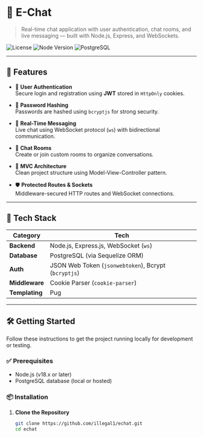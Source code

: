 # 💬 E-Chat

> Real-time chat application with user authentication, chat rooms, and live messaging — built with Node.js, Express, and WebSockets.

![License](https://img.shields.io/github/license/illegal1/echat?style=flat-square)
![Node Version](https://img.shields.io/badge/Node.js-18.x-blue?style=flat-square)
![PostgreSQL](https://img.shields.io/badge/PostgreSQL-Relational%20Database-blue?style=flat-square)

---

## 🚀 Features

- 🔐 **User Authentication**  
  Secure login and registration using **JWT** stored in `HttpOnly` cookies.

- 🔑 **Password Hashing**  
  Passwords are hashed using `bcryptjs` for strong security.

- 🔁 **Real-Time Messaging**  
  Live chat using WebSocket protocol (`ws`) with bidirectional communication.

- 💬 **Chat Rooms**  
  Create or join custom rooms to organize conversations.

- 🧠 **MVC Architecture**  
  Clean project structure using Model-View-Controller pattern.

- 🛡️ **Protected Routes & Sockets**  
  Middleware-secured HTTP routes and WebSocket connections.

---

## 🧱 Tech Stack

| Category       | Tech                                                         |
|----------------|--------------------------------------------------------------|
| **Backend**    | Node.js, Express.js, WebSocket (`ws`)                        |
| **Database**   | PostgreSQL (via Sequelize ORM)                               |
| **Auth**       | JSON Web Token (`jsonwebtoken`), Bcrypt (`bcryptjs`)         |
| **Middleware** | Cookie Parser (`cookie-parser`)                              |
| **Templating** | Pug                                                          |

---

## 🛠️ Getting Started

Follow these instructions to get the project running locally for development or testing.

### ✅ Prerequisites

- Node.js (v18.x or later)
- PostgreSQL database (local or hosted)

### 📦 Installation

1. **Clone the Repository**

   ```bash
   git clone https://github.com/illegal1/echat.git
   cd echat
